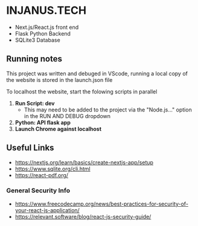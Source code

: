 # INJANUS.TECH

- Next.js/React.js front end
- Flask Python Backend
- SQLite3 Database

## Running notes

This project was written and debuged in VScode, running a local copy of the website is stored in the launch.json file

To localhost the website, start the folowing scripts in parallel

1. **Run Script: dev**
    - This may need to be added to the project via the "Node.js..." option in the RUN AND DEBUG dropdown
2. **Python: API flask app**
3. **Launch Chrome against localhost**

## Useful Links

- https://nextjs.org/learn/basics/create-nextjs-app/setup
- https://www.sqlite.org/cli.html
- https://react-pdf.org/

### General Security Info

- https://www.freecodecamp.org/news/best-practices-for-security-of-your-react-js-application/
- https://relevant.software/blog/react-js-security-guide/